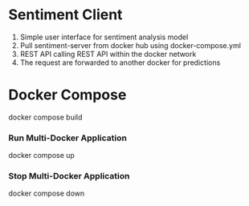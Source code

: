 # Sentiment Client
1. Simple user interface for sentiment analysis model
2. Pull sentiment-server from docker hub using docker-compose.yml
3. REST API calling REST API within the docker network
4. The request are forwarded to another docker for predictions



# Docker Compose
docker compose build

### Run Multi-Docker Application
docker compose up

### Stop Multi-Docker Application
docker compose down